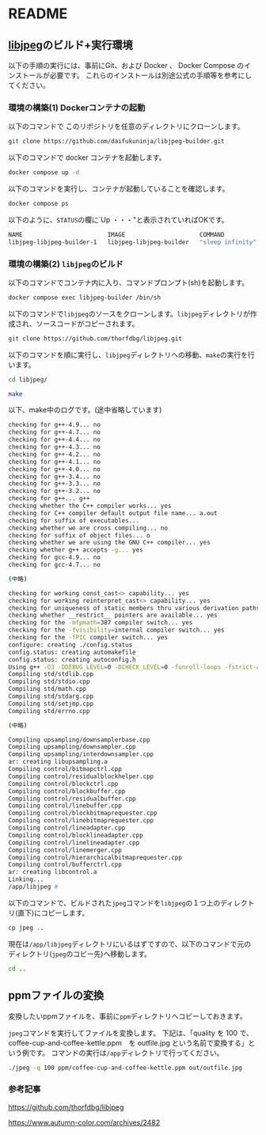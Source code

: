 # README

## [libjpeg](https://github.com/thorfdbg/libjpeg)のビルド+実行環境

以下の手順の実行には、事前にGit、および Docker 、 Docker Compose のインストールが必要です。
これらのインストールは別途公式の手順等を参考にしてください。

### 環境の構築(1) Dockerコンテナの起動

以下のコマンドで このリポジトリを任意のディレクトリにクローンします。

```sh
git clone https://github.com/daifukuninja/libjpeg-builder.git
```

以下のコマンドで docker コンテナを起動します。

```sh
docker compose up -d
```

以下のコマンドを実行し、コンテナが起動していることを確認します。

```sh
docker compose ps
```

以下のように、`STATUS`の欄に`Up ・・・"と表示されていればOKです。

```sh
NAME                        IMAGE                     COMMAND             SERVICE             CREATED              STATUS              PORTS
libjpeg-libjpeg-builder-1   libjpeg-libjpeg-builder   "sleep infinity"    libjpeg-builder     About a minute ago   Up About a minute  
```

### 環境の構築(2) `libjpeg`のビルド

以下のコマンドでコンテナ内に入り、コマンドプロンプト(sh)を起動します。

```sh
docker compose exec libjpeg-builder /bin/sh
```

以下のコマンドで`libjpeg`のソースをクローンします。`libjpeg`ディレクトリが作成され、ソースコードがコピーされます。

```sh
git clone https://github.com/thorfdbg/libjpeg.git
```

以下のコマンドを順に実行し、`libjpeg`ディレクトリへの移動、`make`の実行を行います。

```sh
cd libjpeg/
```

```sh
make
```

以下、make中のログです。(途中省略しています)

```sh
checking for g++-4.9... no
checking for g++-4.7... no
checking for g++-4.4... no
checking for g++-4.3... no
checking for g++-4.2... no
checking for g++-4.1... no
checking for g++-4.0... no
checking for g++-3.4... no
checking for g++-3.3... no
checking for g++-3.2... no
checking for g++... g++
checking whether the C++ compiler works... yes
checking for C++ compiler default output file name... a.out
checking for suffix of executables... 
checking whether we are cross compiling... no
checking for suffix of object files... o
checking whether we are using the GNU C++ compiler... yes
checking whether g++ accepts -g... yes
checking for gcc-4.9... no
checking for gcc-4.7... no

(中略)

checking for working const_cast<> capability... yes
checking for working reinterpret_cast<> capability... yes
checking for uniqueness of static members thru various derivation paths... yes
checking whether __restrict__ pointers are available... yes
checking for the -mfpmath=387 compiler switch... yes
checking for the -fvisibility=internal compiler switch... yes
checking for the -fPIC compiler switch... yes
configure: creating ./config.status
config.status: creating automakefile
config.status: creating autoconfig.h
Using g++ -O3 -DDEBUG_LEVEL=0 -DCHECK_LEVEL=0 -funroll-loops -fstrict-aliasing -Wno-redundant-decls -ffast-math   -Wall -W -Wunused -Wpointer-arith -pedantic -Wcast-qual -Wwrite-strings -Wno-long-long -Wredundant-decls -Wnon-virtual-dtor -Woverloaded-virtual -Wsign-promo -fno-exceptions -Wno-char-subscripts -Wno-shift-negative-value -I ..  -DUSE_AUTOCONF -mfpmath=387   -Wimplicit-fallthrough=1   
Compiling std/stdlib.cpp
Compiling std/stdio.cpp
Compiling std/math.cpp
Compiling std/stdarg.cpp
Compiling std/setjmp.cpp
Compiling std/errno.cpp

(中略)

Compiling upsampling/downsamplerbase.cpp
Compiling upsampling/downsampler.cpp
Compiling upsampling/interdownsampler.cpp
ar: creating libupsampling.a
Compiling control/bitmapctrl.cpp
Compiling control/residualblockhelper.cpp
Compiling control/blockctrl.cpp
Compiling control/blockbuffer.cpp
Compiling control/residualbuffer.cpp
Compiling control/linebuffer.cpp
Compiling control/blockbitmaprequester.cpp
Compiling control/linebitmaprequester.cpp
Compiling control/lineadapter.cpp
Compiling control/blocklineadapter.cpp
Compiling control/linelineadapter.cpp
Compiling control/linemerger.cpp
Compiling control/hierarchicalbitmaprequester.cpp
Compiling control/bufferctrl.cpp
ar: creating libcontrol.a
Linking...
/app/libjpeg #
```

以下のコマンドで、ビルドされた`jpeg`コマンドを`libjpeg`の１つ上のディレクトリ(直下)にコピーします。

```sh
cp jpeg ..
```

現在は`/app/libjpeg`ディレクトリにいるはずですので、以下のコマンドで元のディレクトリ(`jpeg`のコピー先)へ移動します。

```sh
cd ..
```

## ppmファイルの変換

変換したいppmファイルを、事前に`ppm`ディレクトリへコピーしておきます。

`jpeg`コマンドを実行してファイルを変換します。
下記は、「quality を 100 で、 coffee-cup-and-coffee-kettle.ppm　を outfile.jpg という名前で変換する」という例です。
コマンドの実行は`/app`ディレクトリで行ってください。

```sh
./jpeg -q 100 ppm/coffee-cup-and-coffee-kettle.ppm out/outfile.jpg
```

### 参考記事

https://github.com/thorfdbg/libjpeg

https://www.autumn-color.com/archives/2482
